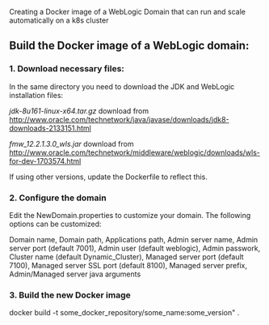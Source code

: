 Creating a Docker image of a WebLogic Domain that can run and scale automatically on a k8s cluster

## Build the Docker image of a WebLogic domain:

### 1. Download necessary files:
In the same directory you need to download the JDK and WebLogic installation files:

*jdk-8u161-linux-x64.tar.gz* download from http://www.oracle.com/technetwork/java/javase/downloads/jdk8-downloads-2133151.html

*fmw_12.2.1.3.0_wls.jar* download from http://www.oracle.com/technetwork/middleware/weblogic/downloads/wls-for-dev-1703574.html

If using other versions, update the Dockerfile to reflect this.

### 2. Configure the domain

Edit the NewDomain.properties to customize your domain. The following options can be customized:

Domain name, Domain path, Applications path, Admin server name, Admin server port (default 7001), Admin user (default weblogic), Admin passwork, Cluster name (default Dynamic_Cluster), Managed server port (default 7100), Managed server SSL port (default 8100),  Managed server prefix, Admin/Managed server java arguments


### 3. Build the new Docker image

docker build -t some_docker_repository/some_name:some_version" .
